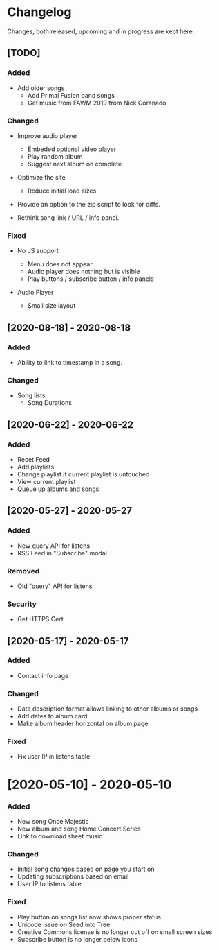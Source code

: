 # Changelog
Changes, both released, upcoming and in progress are kept here.

## [TODO]
### Added
- Add older songs
  - Add Primal Fusion band songs
  - Get music from FAWM 2019 from Nick Coranado

### Changed
- Improve audio player
	- Embeded optional video player
  - Play random album
  - Suggest next album on complete

- Optimize the site
  - Reduce initial load sizes

- Provide an option to the zip script to look for diffs.

- Rethink song link / URL / info panel.

### Fixed
- No JS support
  - Menu does not appear
  - Audio player does nothing but is visible
  - Play buttons / subscribe button / info panels

- Audio Player
  - Small size layout


## [2020-08-18] - 2020-08-18
### Added
- Ability to link to timestamp in a song.

### Changed
- Song lists
  - Song Durations


## [2020-06-22] - 2020-06-22
### Added
- Recet Feed
- Add playlists
- Change playlist if current playlist is untouched
- View current playlist
- Queue up albums and songs


## [2020-05-27] - 2020-05-27
### Added
- New query API for listens
- RSS Feed in "Subscribe" modal

### Removed
- Old "query" API for listens

### Security
- Get HTTPS Cert


## [2020-05-17] - 2020-05-17
### Added
- Contact info page

### Changed
- Data description format allows linking to other albums or songs
- Add dates to album card
- Make album header horizontal on album page

### Fixed
- Fix user IP in listens table


# [2020-05-10] - 2020-05-10
### Added
- New song Once Majestic
- New album and song Home Concert Series
- Link to download sheet music

### Changed
- Initial song changes based on page you start on
- Updating subscriptions based on email
- User IP to listens table

### Fixed
- Play button on songs list now shows proper status
- Unicode issue on Seed into Tree
- Creative Commons license is no longer cut off on small screen sizes
- Subscribe button is no longer below icons

